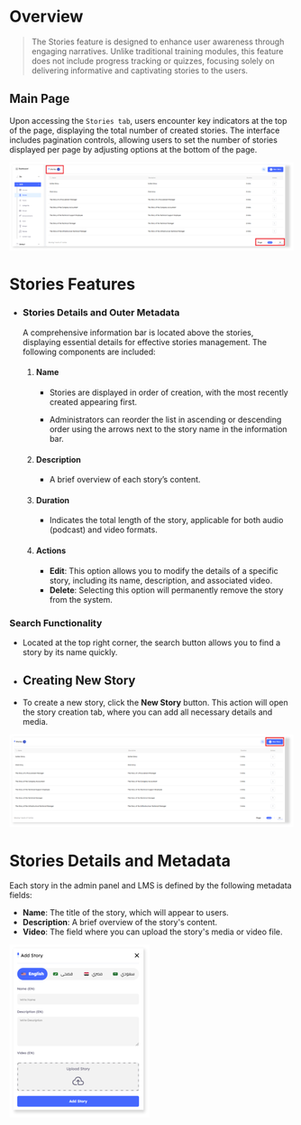 # Overview
> The Stories feature is designed to enhance user awareness through engaging narratives. Unlike traditional training modules, this feature does not include progress tracking or quizzes, focusing solely on delivering informative and captivating stories to the users.

## Main Page

Upon accessing the `Stories tab`, users encounter key indicators at the top of the page, displaying the total number of created stories. The interface includes pagination controls, allowing users to set the number of stories displayed per page by adjusting options at the bottom of the page.

![Drill-Phish stories main!](../../assets/drill/stories/main.png "Drill-Phish stories main")

# Stories Features

 - ### Stories Details and Outer Metadata

    A comprehensive information bar is located above the stories, displaying essential details for effective stories management. The following components are included:

    1. #### Name

        - Stories are displayed in order of creation, with the most recently created appearing first.

        - Administrators can reorder the list in ascending or descending order using the arrows next to the story name in the information bar.

    2. #### Description

        - A brief overview of each story’s content.

    3. #### Duration

        - Indicates the total length of the story, applicable for both audio (podcast) and video formats.

    4. #### Actions

        - **Edit**: This option allows you to modify the details of a specific story, including its name, description, and associated video.
        - **Delete**: Selecting this option will permanently remove the story from the system.

### Search Functionality

- Located at the top right corner, the search button allows you to find a story by its name quickly.

- ## Creating New Story

- To create a new story, click the **New Story** button. This action will open the story creation tab, where you can add all necessary details and media.

![Drill-Phish stories new button!](../../assets/drill/stories/new_story_button.png "Drill-Phish stories new button")

# Stories Details and Metadata

Each story in the admin panel and LMS is defined by the following metadata fields:

- **Name**: The title of the story, which will appear to users.
- **Description**: A brief overview of the story's content.
- **Video**: The field where you can upload the story's media or video file.

![Drill-Phish stories add new configurations!](../../assets/drill/stories/add_new_story_configurations.png "Drill-Phish stories add new configurations")